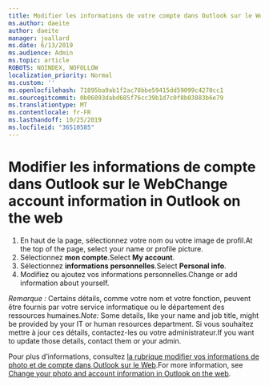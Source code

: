 ```yaml
---
title: Modifier les informations de votre compte dans Outlook sur le Web
ms.author: daeite
author: daeite
manager: joallard
ms.date: 6/13/2019
ms.audience: Admin
ms.topic: article
ROBOTS: NOINDEX, NOFOLLOW
localization_priority: Normal
ms.custom: ''
ms.openlocfilehash: 71895ba9ab1f2ac78bbe59415dd59099c4270cc1
ms.sourcegitcommit: 0b06093dabd685f76cc39b1d7c0f8b03883b6e79
ms.translationtype: MT
ms.contentlocale: fr-FR
ms.lasthandoff: 10/25/2019
ms.locfileid: "36510585"
---
```

# <a name="change-account-information-in-outlook-on-the-web"></a><span data-ttu-id="95045-102">Modifier les informations de compte dans Outlook sur le Web</span><span class="sxs-lookup"><span data-stu-id="95045-102">Change account information in Outlook on the web</span></span>

1. <span data-ttu-id="95045-103">En haut de la page, sélectionnez votre nom ou votre image de profil.</span><span class="sxs-lookup"><span data-stu-id="95045-103">At the top of the page, select your name or profile picture.</span></span>
1. <span data-ttu-id="95045-104">Sélectionnez **mon compte**.</span><span class="sxs-lookup"><span data-stu-id="95045-104">Select **My account**.</span></span>
1. <span data-ttu-id="95045-105">Sélectionnez **informations personnelles**.</span><span class="sxs-lookup"><span data-stu-id="95045-105">Select **Personal info**.</span></span>
1. <span data-ttu-id="95045-106">Modifiez ou ajoutez vos informations personnelles.</span><span class="sxs-lookup"><span data-stu-id="95045-106">Change or add information about yourself.</span></span>

<span data-ttu-id="95045-107">*Remarque :* Certains détails, comme votre nom et votre fonction, peuvent être fournis par votre service informatique ou le département des ressources humaines.</span><span class="sxs-lookup"><span data-stu-id="95045-107">*Note:* Some details, like your name and job title, might be provided by your IT or human resources department.</span></span> <span data-ttu-id="95045-108">Si vous souhaitez mettre à jour ces détails, contactez-les ou votre administrateur.</span><span class="sxs-lookup"><span data-stu-id="95045-108">If you want to update those details, contact them or your admin.</span></span>

<span data-ttu-id="95045-109">Pour plus d’informations, consultez [la rubrique modifier vos informations de photo et de compte dans Outlook sur le Web](https://support.office.com/article/b2dbb289-851d-4bed-93c3-3e136f5659ec).</span><span class="sxs-lookup"><span data-stu-id="95045-109">For more information, see [Change your photo and account information in Outlook on the web](https://support.office.com/article/b2dbb289-851d-4bed-93c3-3e136f5659ec).</span></span>
